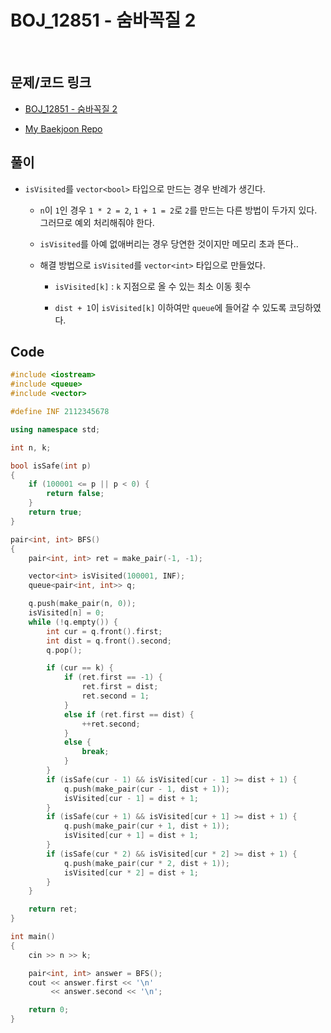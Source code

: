 # BOJ_12851 - 숨바꼭질 2

&nbsp;

## 문제/코드 링크

- [BOJ_12851 - 숨바꼭질 2](https://www.acmicpc.net/problem/12851)

- [My Baekjoon Repo](https://github.com/Meantint/Baekjoon)

## 풀이

- `isVisited`를 `vector<bool>` 타입으로 만드는 경우 반례가 생긴다.

  - `n`이 `1`인 경우 `1 * 2 = 2`, `1 + 1 = 2`로 `2`를 만드는 다른 방법이 두가지 있다. 그러므로 예외 처리해줘야 한다.

  - `isVisited`를 아예 없애버리는 경우 당연한 것이지만 메모리 초과 뜬다..

  - 해결 방법으로 `isVisited`를 `vector<int>` 타입으로 만들었다.

    - `isVisited[k]` : `k` 지점으로 올 수 있는 최소 이동 횟수

    - `dist + 1`이 `isVisited[k]` 이하여만 `queue`에 들어갈 수 있도록 코딩하였다.

## Code

```cpp
#include <iostream>
#include <queue>
#include <vector>

#define INF 2112345678

using namespace std;

int n, k;

bool isSafe(int p)
{
    if (100001 <= p || p < 0) {
        return false;
    }
    return true;
}

pair<int, int> BFS()
{
    pair<int, int> ret = make_pair(-1, -1);

    vector<int> isVisited(100001, INF);
    queue<pair<int, int>> q;

    q.push(make_pair(n, 0));
    isVisited[n] = 0;
    while (!q.empty()) {
        int cur = q.front().first;
        int dist = q.front().second;
        q.pop();

        if (cur == k) {
            if (ret.first == -1) {
                ret.first = dist;
                ret.second = 1;
            }
            else if (ret.first == dist) {
                ++ret.second;
            }
            else {
                break;
            }
        }
        if (isSafe(cur - 1) && isVisited[cur - 1] >= dist + 1) {
            q.push(make_pair(cur - 1, dist + 1));
            isVisited[cur - 1] = dist + 1;
        }
        if (isSafe(cur + 1) && isVisited[cur + 1] >= dist + 1) {
            q.push(make_pair(cur + 1, dist + 1));
            isVisited[cur + 1] = dist + 1;
        }
        if (isSafe(cur * 2) && isVisited[cur * 2] >= dist + 1) {
            q.push(make_pair(cur * 2, dist + 1));
            isVisited[cur * 2] = dist + 1;
        }
    }

    return ret;
}

int main()
{
    cin >> n >> k;

    pair<int, int> answer = BFS();
    cout << answer.first << '\n'
         << answer.second << '\n';

    return 0;
}
```
